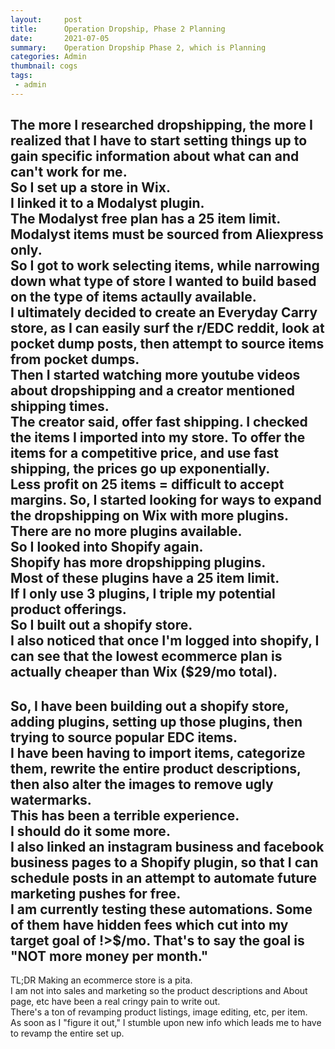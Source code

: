 ```yaml
---
layout:     post
title:      Operation Dropship, Phase 2 Planning
date:       2021-07-05
summary:    Operation Dropship Phase 2, which is Planning
categories: Admin
thumbnail: cogs
tags:
 - admin
---
```


The more I researched dropshipping, the more I realized that I have to start setting things up to gain specific information about what can and can't work for me.  
So I set up a store in Wix.  
I linked it to a Modalyst plugin.  
The Modalyst free plan has a 25 item limit.  
Modalyst items must be sourced from Aliexpress only.  
So I got to work selecting items, while narrowing down what type of store I wanted to build based on the type of items actaully available.  
I ultimately decided to create an Everyday Carry store, as I can easily surf the r/EDC reddit, look at pocket dump posts, then attempt to source items from pocket dumps.  
Then I started watching more youtube videos about dropshipping and a creator mentioned shipping times.  
The creator said, offer fast shipping.  I checked the items I imported into my store.  To offer the items for a competitive price, and use fast shipping, the prices go up exponentially.  
Less profit on 25 items = difficult to accept margins.  So, I started looking for ways to expand the dropshipping on Wix with more plugins.  
There are no more plugins available.  
So I looked into Shopify again.  
Shopify has more dropshipping plugins.  
Most of these plugins have a 25 item limit.  
If I only use 3 plugins, I triple my potential product offerings.  
So I built out a shopify store.  
I also noticed that once I'm logged into shopify, I can see that the lowest ecommerce plan is actually cheaper than Wix ($29/mo total).  
---
So, I have been building out a shopify store, adding plugins, setting up those plugins, then trying to source popular EDC items.  
I have been having to import items, categorize them, rewrite the entire product descriptions, then also alter the images to remove ugly watermarks.  
This has been a terrible experience.  
I should do it some more.  
I also linked an instagram business and facebook business pages to a Shopify plugin, so that I can schedule posts in an attempt to automate future marketing pushes for free.  
I am currently testing these automations.  Some of them have hidden fees which cut into my target goal of !>$/mo.  That's to say the goal is "NOT more money per month."  
---
TL;DR
Making an ecommerce store is a pita.  
I am not into sales and marketing so the product descriptions and About page, etc have been a real cringy pain to write out.  
There's a ton of revamping product listings, image editing, etc, per item.  
As soon as I "figure it out," I stumble upon new info which leads me to have to revamp the entire set up.  
